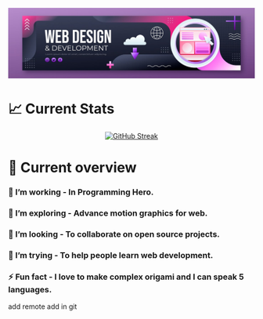 <p aligen="center">
<img src="image/gradient-business-linkedin-banner_23-2150091566.jpg">

</p>

 # 📈 Current Stats

<p align="center" > 
<a href="https://git.io/streak-stats"><img src="https://github-readme-streak-stats.herokuapp.com?user=ah-sunny&theme=one-dark-pro&date_format=M%20j%5B%2C%20Y%5D" alt="GitHub Streak" /></a>
 </p>


 # 👀 Current overview
  ### 🔭 I’m working - In Programming Hero.
  ### 🌱 I’m exploring - Advance motion graphics   for web.
  ### 👯 I’m looking - To collaborate on open source projects.
  ### 🤔 I’m trying - To help people learn web development.
  ### ⚡ Fun fact - I love to make complex origami and I can speak 5 languages.


add remote add in git 

